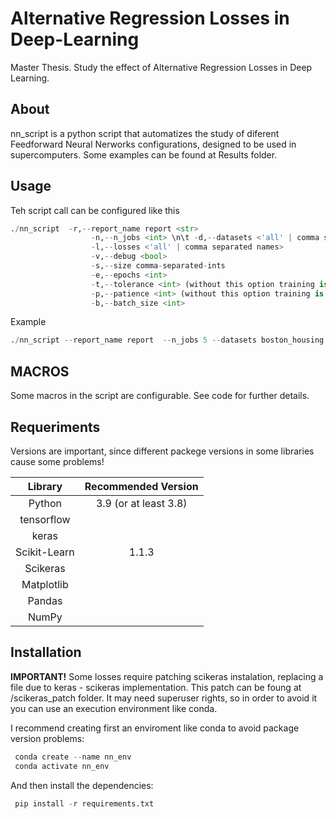 # Alternative Regression Losses in Deep-Learning
Master Thesis. Study the effect of  Alternative Regression Losses in Deep Learning.


## About
nn_script is a python script that automatizes the study of diferent Feedforward Neural Nerworks configurations, designed to be used in supercomputers.
Some examples can be found at Results folder.

## Usage 
Teh script call can be configured like this
```python
./nn_script  -r,--report_name report <str> 
                  -n,--n_jobs <int> \n\t -d,--datasets <'all' | comma separated names> 
                  -l,--losses <'all' | comma separated names> 
                  -v,--debug <bool> 
                  -s,--size comma-separated-ints 
                  -e,--epochs <int>  
                  -t,--tolerance <int> (without this option training is fixed for --epochs epochs) 
                  -p,--patience <int> (without this option training is fixed for --epochs epochs) 
                  -b,--batch_size <int>
 ```

Example
```python
./nn_script --report_name report  --n_jobs 5 --datasets boston_housing --losses mse --size 20,20 --epochs 5000  --tolerance 1.e-16 --patience 500 --batch_size 200 --debug True
 ```

## MACROS 
Some macros in the script are configurable. See code for further details.


## Requeriments
Versions are important, since different packege versions in some libraries cause some problems!

| Library  | Recommended Version |
|:--------------------------------------------------------------:|:-------:|
| Python                                                          |3.9 (or at least 3.8)|
| tensorflow                  || 
| keras                  || 
| Scikit-Learn                  |1.1.3| 
| Scikeras                  || 
| Matplotlib                  || 
| Pandas                  || 
| NumPy                 || 


                 
## Installation

 **IMPORTANT!**
 Some losses require patching scikeras instalation, replacing a file due to keras - scikeras implementation. This patch can be foung at /scikeras_patch folder.
 It may need superuser rights, so in order to avoid it you can use an execution environment like conda.

I recommend creating first an enviroment like conda to avoid package version problems:
```python
 conda create --name nn_env
 conda activate nn_env
 ```
And then install the dependencies:
```python
 pip install -r requirements.txt 
 ```
 
